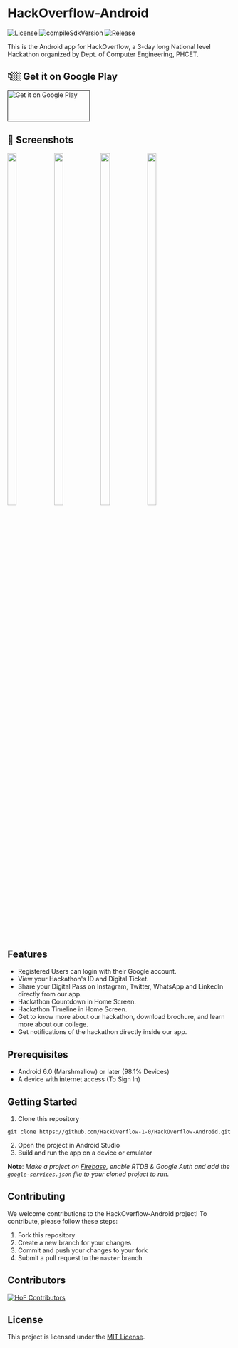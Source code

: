 # HackOverflow-Android
<p align="left">
  <a href="https://github.com/HackOverflow-1-0/HackOverflow-Android/blob/master/LICENSE"><img alt="License" src="https://img.shields.io/github/license/HackOverflow-1-0/HackOverflow-Android?style=flat-square"/></a>
  <a><img alt="compileSdkVersion" src="https://img.shields.io/badge/compileSdkVersion-33-green.svg?style=flat-square"/></a>
  <a href="https://github.com/HackOverflow-1-0/HackOverflow-Android/releases"><img alt="Release" src="https://img.shields.io/github/release/HackOverflow-1-0/HackOverflow-Android.svg?style=flat-square"/></a>
</p>
<!---[![GitHub license](https://img.shields.io/github/license/HackOverflow-1-0/HackOverflow-Android?style=flat-square)](https://github.com/HackOverflow-1-0/HackOverflow-Android/blob/master/LICENSE)
![compileSdkVersion 33](https://img.shields.io/badge/compileSdkVersion-33-green.svg?style=flat-square)
[![GitHub release](https://img.shields.io/github/release/HackOverflow-1-0/HackOverflow-Android.svg?style=flat-square)](https://github.com/HackOverflow-1-0/HackOverflow-Android/releases)
[![GitHub last commit](https://img.shields.io/github/last-commit/HackOverflow-1-0/HackOverflow-Android.svg?style=flat-square)](https://github.com/HackOverflow-1-0/HackOverflow-Android/commits/master)--->

This is the Android app for HackOverflow, a 3-day long National level Hackathon organized by Dept. of Computer Engineering, PHCET. 

## 👇🏼 Get it on Google Play
<a href=''><img alt='Get it on Google Play' src='https://play.google.com/intl/en_us/badges/static/images/badges/en_badge_web_generic.png' width='185' height='70'/></a>


## 📸 Screenshots 
<p lign="center">
  <img src="https://firebasestorage.googleapis.com/v0/b/hackoverflow1-0.appspot.com/o/githubReadmePics%2Fhome.png?alt=media&token=1d99bb25-9325-4f47-9258-b89bcd26c778" width="20%" height="45%"/>
  <img src="https://firebasestorage.googleapis.com/v0/b/hackoverflow1-0.appspot.com/o/githubReadmePics%2Fticket.png?alt=media&token=bca0b819-aae3-45c7-98c8-dd8f43f2da95" width="20%" height="45%"/>
  <img src="https://firebasestorage.googleapis.com/v0/b/hackoverflow1-0.appspot.com/o/githubReadmePics%2Fabout.png?alt=media&token=e998f749-4043-432d-9f97-411b38c63a9a" width="20%" height="45%"/>
  <img src="https://firebasestorage.googleapis.com/v0/b/hackoverflow1-0.appspot.com/o/githubReadmePics%2Fprofile.png?alt=media&token=e57cfbdd-5344-4b55-87f1-d17975fdc69d" width="20%" height="45%"/>
</p>

## Features 

- Registered Users can login with their Google account.
- View your Hackathon's ID and Digital Ticket.
- Share your Digital Pass on Instagram, Twitter, WhatsApp and LinkedIn directly from our app.
- Hackathon Countdown in Home Screen.
- Hackathon Timeline in Home Screen.
- Get to know more about our hackathon, download brochure, and learn more about our college.
- Get notifications of the hackathon directly inside our app.

## Prerequisites

- Android 6.0 (Marshmallow) or later (98.1%	Devices)
- A device with internet access (To Sign In)

## Getting Started

1. Clone this repository
```git
git clone https://github.com/HackOverflow-1-0/HackOverflow-Android.git
```
2. Open the project in Android Studio
3. Build and run the app on a device or emulator

**Note**: *Make a project on [Firebase](https://firebase.google.com/), enable RTDB & Google Auth and add the `google-services.json` file to your cloned project to run.*

## Contributing

We welcome contributions to the HackOverflow-Android project! To contribute, please follow these steps:

1. Fork this repository
2. Create a new branch for your changes
3. Commit and push your changes to your fork
4. Submit a pull request to the `master` branch

## Contributors
[![HoF Contributors](https://contrib.rocks/image?repo=HackOverflow-1-0/HackOverflow-Android)](https://github.com/HackOverflow-1-0/HackOverflow-Android/graphs/contributors)

## License

This project is licensed under the [MIT License](https://github.com/HackOverflow-1-0/HackOverflow-Android/blob/master/LICENSE).
